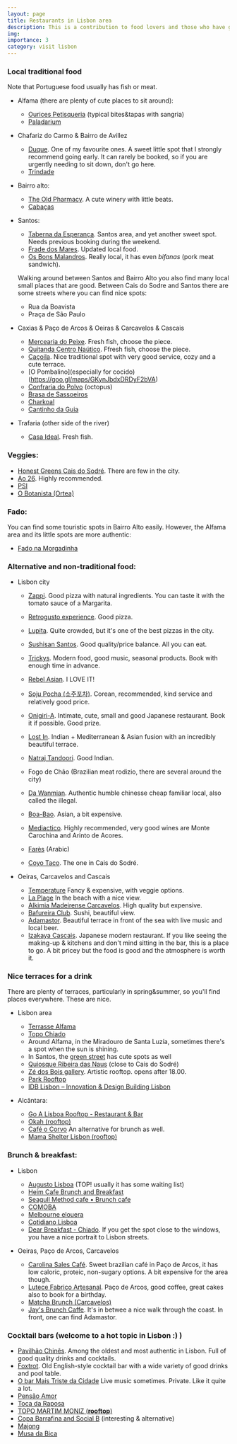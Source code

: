 ```yaml
---
layout: page
title: Restaurants in Lisbon area
description: This is a contribution to food lovers and those who have guests & visitors in Lisbon area =)
img: 
importance: 3
category: visit lisbon
---
```



### Local traditional food
Note that Portuguese food usually has fish or meat.

- Alfama (there are plenty of cute places to sit around):
  - [Ourices Petisqueria](https://goo.gl/maps/ct9BrsETgEuPmUPJ9) (typical bites&tapas with sangria)
  - [Paladarium](https://goo.gl/maps/FrtDUxa4m8k1un9D6)

- Chafariz do Carmo & Bairro de Avillez
  - [Duque](https://goo.gl/maps/2YjaEefbHxoTtFvK6). One of my favourite ones. A sweet little spot that I strongly recommend going early. It can rarely be booked, so if you are urgently needing to sit down, don't go here.
  - [Trindade](https://goo.gl/maps/fvPp3J5RyoRrJWRT7)

- Bairro alto:
  - [The Old Pharmacy](https://goo.gl/maps/iqC6spjQeNpnCRXB7). A cute winery with little beats.
  - [Cabaças](https://goo.gl/maps/RbRrMRphEakB9Kxa8)

- Santos:
  - [Taberna da Esperança](https://goo.gl/maps/QX9MMi5oc89ivh9S8). Santos area, and yet another sweet spot. Needs previous booking during the weekend.
  - [Frade dos Mares](https://goo.gl/maps/Jaigfb5H1urU4ddr8). Updated local food.
  - [Os Bons Malandros](https://goo.gl/maps/U3Qcno8cPwEXm3A47). Really local, it has even *bifanas* (pork meat sandwich).

  Walking around between Santos and Bairro Alto you also find many local small places that are good.
  Between Cais do Sodre and Santos there are some streets where you can find nice spots:
  - Rua da Boavista
  - Praça de São Paulo

- Caxias & Paço de Arcos & Oeiras & Carcavelos & Cascais
  - [Mercearia do Peixe](https://goo.gl/maps/wwTgiTGiSFkpJssZ6). Fresh fish, choose the piece.
  - [Quitanda Centro Naútico](https://goo.gl/maps/PfFtas2oxiFiLgGL6). Ffresh fish, choose the piece.
  - [Caçoila](https://goo.gl/maps/9FiDMdUWmQy3qfPa6). Nice traditional spot with very good service, cozy and a cute terrace.
  - [O Pombalino](especially for cocido) (https://goo.gl/maps/GKynJbdxDRDyF2bVA)
  - [Confraria do Polvo](https://goo.gl/maps/GyNbrPCocRV1cgbL6) (octopus) 
  - [Brasa de Sassoeiros](https://goo.gl/maps/FFi8GMu5RAUCgeVT7)
  - [Charkoal](https://goo.gl/maps/MMqPi9YS722NvYUE6)
  - [Cantinho da Guia](https://goo.gl/maps/TvDmgTrFcJeoYhxn7)

- Trafaria (other side of the river)
  - [Casa Ideal](https://goo.gl/maps/FpN9XWFQbCcZU4xB6). Fresh fish.

### Veggies:
- [Honest Greens Cais do Sodré](https://goo.gl/maps/AmqwSq47NedhWPJF9). There are few in the city.
- [Ao 26](https://maps.app.goo.gl/jJjNqZhnUDnEQjTz8). Highly recommended.
- [PSI](https://maps.app.goo.gl/snhrs7K9t7SPwAjq5)
- [O Botanista (Ortea)](https://maps.google.com/?cid=2641190773314766674)

### Fado:
You can find some touristic spots in Bairro Alto easily. However, the Alfama area and its little spots are more authentic:
- [Fado na Morgadinha](https://goo.gl/maps/MFVvKkUTfHJDC2Lq8)

### Alternative and non-traditional food:
- Lisbon city
  - [Zappi](https://goo.gl/maps/GAUQQsSfsyyGv7mB9). Good pizza with natural ingredients. You can taste it with the tomato sauce of a Margarita.
  - [Retrogusto experience](https://goo.gl/maps/VkvxFJ6zYf7kNsKYA). Good pizza.
  - [Lupita](https://maps.app.goo.gl/F2GEoSzMDGN4x6C87). Quite crowded, but it's one of the best pizzas in the city.

  - [Sushisan Santos](https://goo.gl/maps/6ongxKPHWkoxnYHU6). Good quality/price balance. All you can eat.
  - [Trickys](https://goo.gl/maps/Gu7vfRfA1NGrMvQq6). Modern food, good music, seasonal products. Book with enough time in advance.
  - [Rebel Asian](https://goo.gl/maps/7Pr4ojmjH3F8CmHs7). I LOVE IT!
  - [Soju Pocha (소주포차)](https://goo.gl/maps/xxFerRSLuobksMGe9). Corean, recommended, kind service and relatively good price.
  - [Onigiri-A](https://goo.gl/maps/D1iPfTbYweE5NCQ57). Intimate, cute, small and good Japanese restaurant. Book it if possible. Good prize.
  - [Lost In](https://goo.gl/maps/RAKDkp2BAuNZ4NFu7). Indian + Mediterranean & Asian fusion with an incredibly beautiful terrace.
  - [Natraj Tandoori](https://goo.gl/maps/Coj5i9HttGSvLB5v5). Good Indian.
  - Fogo de Chão (Brazilian meat rodizio, there are several around the city)
  - [Da Wanmian](https://goo.gl/maps/7SHEcnutA66xRJGn8). Authentic humble chinesse cheap familiar local, also called the illegal.
  - [Boa-Bao](https://maps.app.goo.gl/VrjDhzAaLyq5RQ1B8). Asian, a bit expensive. 
  - [Mediactico](https://goo.gl/maps/vn49gJJQzRpBVGE6A). Highly recommended, very good wines are Monte Carochina and Arinto de Acores.

  - [Farès](https://maps.app.goo.gl/UWo78o5sPfhqPyjUA) (Arabic)
  - [Coyo Taco](https://maps.app.goo.gl/Srm2CZdqKxS4KpQQ8). The one in Cais do Sodré.

- Oeiras, Carcavelos and Cascais
  - [Temperature](https://goo.gl/maps/z3PtX7hgmA3A9tQY6) Fancy & expensive, with veggie options.
  - [La Plage](https://goo.gl/maps/Kk6sZB2GgDKUTzYy8) In the beach with a nice view.
  - [Alkimia Madeirense Carcavelos](https://goo.gl/maps/1aAt1vj7DyWCrwYW7). High quality but expensive.
  - [Bafureira Club](https://goo.gl/maps/vns1DJCsWzdyBsM67). Sushi, beautiful view.
  - [Adamastor](https://goo.gl/maps/8ethYLUtkLjsj8BN9). Beautiful terrace in front of the sea with live music and local beer.
  - [Izakaya Cascais](https://goo.gl/maps/cbCE2TDpeCN2QNLd8). Japanese modern restaurant. If you like seeing the making-up & kitchens and don't mind sitting in the bar, this is a place to go. A bit pricey but the food is good and the atmosphere is worth it.

### Nice terraces for a drink
There are plenty of terraces, particularly in spring&summer, so you'll find places everywhere. These are nice.

- Lisbon area
  - [Terrasse Alfama](https://goo.gl/maps/h7m2uTwjFjbRjo2o7)
  - [Topo Chiado](https://goo.gl/maps/4qrhiVwraSkJNmBp8)
  - Around Alfama, in the Miradouro de Santa Luzía, sometimes there's a spot when the sun is shining.
  - In Santos, the [green street](https://goo.gl/maps/bxZzXVzThPTWK9nUA) has cute spots as well 
  - [Quiosque Ribeira das Naus](https://goo.gl/maps/P8U2xZLi1CsoL1gT9) (close to Cais do Sodré) 
  - [Zé dos Bois gallery](https://goo.gl/maps/B1YXYsyDiDBUQVPaA). Artistic rooftop. opens after 18.00.
  - [Park Rooftop](https://goo.gl/maps/XLnTJXqAKCgRZrzJ6)
  - [IDB Lisbon – Innovation & Design Building Lisbon](https://goo.gl/maps/yF5kSFdAp3VkHD569)


- Alcântara:
  - [Go A Lisboa Rooftop - Restaurant & Bar](https://goo.gl/maps/Aiw3uaVuV1ujSV3r6)
  - [Okah (rooftop)](https://goo.gl/maps/n1sNcgjeguMJwupj6)
  - [Café o Corvo](https://maps.app.goo.gl/NKZ4N2KnnjvNonmF7) An alternative for brunch as well.
  - [Mama Shelter Lisbon (rooftop)](https://maps.app.goo.gl/3R2nawVVW9izMMQJ6)

### Brunch & breakfast:
- Lisbon
  - [Augusto Lisboa](https://goo.gl/maps/KP9ruRMVg35gdB249) (TOP! usually it has some waiting list)
  - [Heim Cafe Brunch and Breakfast](https://maps.app.goo.gl/rgfgrUrB9GvRU59H6)
  - [Seagull Method cafe • Brunch cafe](https://maps.app.goo.gl/UaC8BxS49X3yfp78A)
  - [COMOBA](https://maps.app.goo.gl/1GmzqofaPUrXpWrn9)
  - [Melbourne elouera](https://maps.app.goo.gl/b4H6NNALrZxnUxAFA)
  - [Cotidiano Lisboa](https://maps.app.goo.gl/VaGFi4w1A11L2xLe9)
  - [Dear Breakfast - Chiado](https://goo.gl/maps/WZyWTLtTHgWUqJEY9). If you get the spot close to the windows, you have a nice portrait to Lisbon streets.
 
- Oeiras, Paço de Arcos, Carcavelos
  - [Carolina Sales Café](https://goo.gl/maps/G7uJtmTEKg7x2fMk8). Sweet brazilian café in Paço de Arcos, it has low caloric, proteic, non-sugary options. A bit expensive for the area though.
  - [Lutece Fabrico Artesanal](https://goo.gl/maps/LgLZneRGVKjTWUFd6). Paço de Arcos, good coffee, great cakes also to book for a birthday.
  - [Matcha Brunch (Carcavelos)](https://goo.gl/maps/g3M5Tgvhg5S5ybC29)
  - [Jay's Brunch Caffe](https://goo.gl/maps/AAiwydawz8i3Nc4E8). It's in betwee a nice walk through the coast. In front, one can find Adamastor.

### Cocktail bars (welcome to a hot topic in Lisbon :) )
- [Pavilhão Chinês](https://goo.gl/maps/sxTrZ6bU93xiHWxS8). Among the oldest and most authentic in Lisbon. Full of good quality drinks and cocktails.
- [Foxtrot](https://goo.gl/maps/tZUmSu4Kz7XLzRLE7). Old English-style cocktail bar with a wide variety of good drinks and pool table.
- [O bar Mais Triste da Cidade](https://goo.gl/maps/Da52gYMhYySx6CB89) Live music sometimes. Private. Like it quite a lot.
- [Pensão Amor](https://goo.gl/maps/k443Sd4C2WqnTJaZ9)
- [Toca da Raposa](https://goo.gl/maps/e8qmHkaBtFvUsJrm6)
- [TOPO MARTIM MONIZ (**rooftop**)](https://goo.gl/maps/gVjDy4MdvUmhEj5PA)
- [Copa Barrafina and Social B](https://goo.gl/maps/6L355GEzdSa3dhYF9) (interesting & alternative)
- [Majong](https://goo.gl/maps/gSjsQD6HsbH6RgaP7)
- [Musa da Bica](https://maps.app.goo.gl/HtDs5UdEADHGQYdE7)
